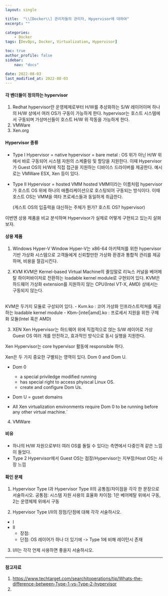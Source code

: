 ```yaml
---
layout: single

title:  "\\[Docker\\] 관리자들의 관리자, Hpyervisor에 대하여"
excerpt: ""

categories:
    - Docker
tags: [DevOps, Docker, Virtualization, Hypervisor]

toc: true
author_profile: false
sidebar:
    nav: "docs"

date: 2022-08-03
last_modified_at: 2022-08-03
---
```


#### 각 벤더들이 정의하는 hypervisor
1. Redhat
    hypervisor란 운영체제로부터 H/W를 추상화하는 S/W 레이어이며 하나의 H/W 상에서 여러 OS가 구동이 가능하게 한다. hypervisor는 호스트 시스템에서 구동되며 가상머신들이 호스트 H/W 위 작동을 가능하게 한다.
2. VMWare
3. Xen.org

#### Hypervisor 종류
- Type I Hypervisor = native hypervisor = bare metal
  : OS 위가 아닌 H/W 위에서 바로 구동되어 시스템 자원의 스케줄링 및 할당을 지원한다. 이때 Hypervisor가 Guest OS의 H/W에 직접 접근을 지원하는 디바이스 드라이버를 제공한다. 예시로는 VMWare ESX, Xen 등이 있다.
- Type II Hypervisor = hosted VMM 
  hosted VMM이라는 이름처럼 hypervisor가 호스트 OS 위에 하나의 애플리케이션으로 호스팅되어 구동되는 방식이다.
  이때 호스트 OS는 VMM을 여타 프로세스들과 동일하게 취급한다.

  (게스트 OS의 입출력을 대신하는 주체가 뭔가? 호스트 OS? hypervisor)


이번엔 상용 제품을 비교 분석하며 Hypervisor가 실제로 어떻게 구현되고 있는지 살펴보자.

#### 상용 제품
1. Windows Hyper-V
Window Hyper-V는 x86-64 아키텍처를 위한 hypervisor 기반 가상화 시스템으로
고객들에게 신뢰할만한 가상화 환경과 통합적 관리를 제공하며, 비용을 절감시킨다.




2. KVM
KVM은 Kernel-based Virtual Machine의 줄임말로 리눅스 커널을 베어메탈 하이퍼바이저로 전환하는 loadable kernel module로 구현되어 있다. 
KVM은 하드웨어 가상화 extension를 지원하지 않는 CPU(Intel VT-X, AMD) 상에서는 구동되지 않는다. 
<br>
KVM은 두가지 모듈로 구성되어 있다.
- Kvm.ko : 코어 가상화 인프라스트럭쳐를 제공하는 loadable kernel module
- Kbm-[intel|amd].ko : 프로세서 지원을 위한 구체화 모듈(Intel 혹은 AMD)

3. XEN
Xen Hypervisor는 하드웨어 위에 직접적으로 얹는 S/W 레이어로 가상 Guest OS 여러 개를 안전하고, 효과적인 방식으로 동시 실행을 지원한다.

Xen Hypervisor는 core hypervisor 활동에 responsible 하다. 

Xen은 두 가지 중요한 구별되는 영역이 있다.
Dom 0 and Dom U. 
- Dom 0
    - a special priviledge modified running 
    - has special right to access phyiscal Linux OS.
    - create and configure Dom Us.
- Dom U = guset domains

- All Xen virtualization environments require Dom 0 to be running before any other virtual machine.`    

4. VMWare


#### 비유
- 하나의 H/W 자원으로부터 여러 OS를 돌릴 수 있다는 측면에서 다중인격 같은 느낌이 들었다.
- Type 2 Hypervisor에서 Guest OS는 점장/Hypervisor는 지부장/Host OS는 사장 느낌

#### 확인 문제
1. Hypervisor Type I과 Hypervisor Type II의 공통점/차이점을 각각 한 문장으로 서술하시오.
    공통점: 시스템 자원 사용의 효율화
    차이점: 1은 베어메탈 위에서 구동, 2는 운영체제 위에서 구동

2. Hypervisor Type I/II의 장점/단점에 대해 각각 서술하시오.
- I
- II
    - 장점: 
    - 단점: OS 레이어가 하나 더 있기에 -> Type 1에 비해 레이턴시 존재



3. I/II는 각각 언제 사용하면 좋을지 서술하시오.

---
#### 참고자료
1. https://www.techtarget.com/searchitoperations/tip/Whats-the-difference-between-Type-1-vs-Type-2-hypervisor
2. 